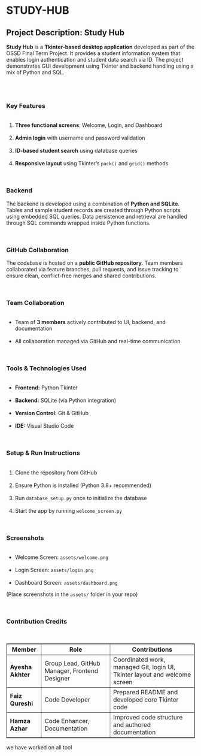 # STUDY-HUB

<h2><b>Project Description: Study Hub</b></h2>

<b>Study Hub</b> is a <b>Tkinter-based desktop application</b> developed as part of the OSSD Final Term Project. It provides a student information system that enables login authentication and student data search via ID. The project demonstrates GUI development using Tkinter and backend handling using a mix of Python and SQL.

<br><br>

<h3><b>Key Features</b></h3>
<ol>
  <li><b>Three functional screens</b>: Welcome, Login, and Dashboard</li>
  <li><b>Admin login</b> with username and password validation</li>
  <li><b>ID-based student search</b> using database queries</li>
  <li><b>Responsive layout</b> using Tkinter’s <code>pack()</code> and <code>grid()</code> methods</li>
</ol>

<br>

<h3><b>Backend</b></h3>
<p>
The backend is developed using a combination of <b>Python and SQLite</b>. Tables and sample student records are created through Python scripts using embedded SQL queries. Data persistence and retrieval are handled through SQL commands wrapped inside Python functions.
</p>

<br>

<h3><b>GitHub Collaboration</b></h3>
<p>
The codebase is hosted on a <b>public GitHub repository</b>. Team members collaborated via feature branches, pull requests, and issue tracking to ensure clean, conflict-free merges and shared contributions.
</p>

<br>

<h3><b>Team Collaboration</b></h3>
<ul>
  <li>Team of <b>3 members</b> actively contributed to UI, backend, and documentation</li>
  <li>All collaboration managed via GitHub and real-time communication</li>
</ul>

<br>

<h3><b>Tools & Technologies Used</b></h3>
<ul>
  <li><b>Frontend:</b> Python Tkinter</li>
  <li><b>Backend:</b> SQLite (via Python integration)</li>
  <li><b>Version Control:</b> Git & GitHub</li>
  <li><b>IDE:</b> Visual Studio Code</li>
</ul>

<br>

<h3><b>Setup & Run Instructions</b></h3>
<ol>
  <li>Clone the repository from GitHub</li>
  <li>Ensure Python is installed (Python 3.8+ recommended)</li>
  <li>Run <code>database_setup.py</code> once to initialize the database</li>
  <li>Start the app by running <code>welcome_screen.py</code></li>
</ol>

<br>

<h3><b>Screenshots</b></h3>
<ul>
  <li>Welcome Screen: <code>assets/welcome.png</code></li>
  <li>Login Screen: <code>assets/login.png</code></li>
  <li>Dashboard Screen: <code>assets/dashboard.png</code></li>
</ul>
<p>(Place screenshots in the <code>assets/</code> folder in your repo)</p>

<br>

<h3><b>Contribution Credits</b></h3>
<table border="1" cellspacing="0" cellpadding="5">
  <tr>
    <th><b>Member</b></th>
    <th><b>Role</b></th>
    <th><b>Contributions</b></th>
  </tr>
  <tr>
    <td><b>Ayesha Akhter</b></td>
    <td>Group Lead, GitHub Manager, Frontend Designer</td>
    <td>Coordinated work, managed Git, login UI, Tkinter layout and welcome screen</td>
  </tr>
  <tr>
    <td><b>Faiz Qureshi</b></td>
    <td>Code Developer</td>
    <td>Prepared README and developed core Tkinter code</td>
  </tr>
  <tr>
    <td><b>Hamza Azhar</b></td>
    <td>Code Enhancer, Documentation</td>
    <td>Improved code structure and authored documentation</td>
  </tr>
</table>


we have worked on all tool
